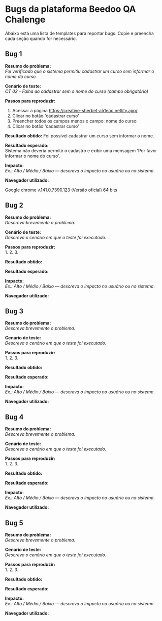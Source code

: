 # Bugs da plataforma Beedoo QA Chalenge

Abaixo está uma lista de templates para reportar bugs. Copie e preencha cada seção quando for necessário.

## Bug 1
**Resumo do problema:**  
_Foi verificado que o sistema permitiu cadastrar um curso sem informar o nome do curso._

**Cenário de teste:**  
_CT 02 - Falha ao cadastrar sem o nome do curso (campo obrigatório)_ 

**Passos para reproduzir:**  
1. Acessar a página https://creative-sherbet-a51eac.netlify.app/
2. Clicar no botão 'cadastrar curso' 
3. Preencher todos os campos menos o campo: nome do curso
4. Clicar no botão 'cadastrar curso'

**Resultado obtido:** 
Foi possível cadastrar um curso sem informar o nome.  

**Resultado esperado:**  
Sistema não deveria permitir o cadastro e exibir uma mensagem 'Por favor informar o nome do curso'.

**Impacto:**  
_Ex.: Alto / Médio / Baixo — descreva o impacto no usuário ou no sistema._

**Navegador utilizado:**  

Google chrome v.141.0.7390.123 (Versão oficial) 64 bits

## Bug 2
**Resumo do problema:**  
_Descreva brevemente o problema._

**Cenário de teste:**  
_Descreva o cenário em que o teste foi executado._ 

**Passos para reproduzir:**  
1. 
2. 
3. 

**Resultado obtido:**  

**Resultado esperado:**  

**Impacto:**  
_Ex.: Alto / Médio / Baixo — descreva o impacto no usuário ou no sistema._

**Navegador utilizado:**  

## Bug 3
**Resumo do problema:**  
_Descreva brevemente o problema._

**Cenário de teste:**  
_Descreva o cenário em que o teste foi executado._ 

**Passos para reproduzir:**  
1. 
2. 
3. 

**Resultado obtido:**  

**Resultado esperado:**  

**Impacto:**  
_Ex.: Alto / Médio / Baixo — descreva o impacto no usuário ou no sistema._

**Navegador utilizado:**  

## Bug 4
**Resumo do problema:**  
_Descreva brevemente o problema._

**Cenário de teste:**  
_Descreva o cenário em que o teste foi executado._ 

**Passos para reproduzir:**  
1. 
2. 
3. 

**Resultado obtido:**  

**Resultado esperado:**  

**Impacto:**  
_Ex.: Alto / Médio / Baixo — descreva o impacto no usuário ou no sistema._

**Navegador utilizado:**  

## Bug 5
**Resumo do problema:**  
_Descreva brevemente o problema._

**Cenário de teste:**  
_Descreva o cenário em que o teste foi executado._ 

**Passos para reproduzir:**  
1. 
2. 
3. 

**Resultado obtido:**  

**Resultado esperado:**  

**Impacto:**  
_Ex.: Alto / Médio / Baixo — descreva o impacto no usuário ou no sistema._

**Navegador utilizado:**